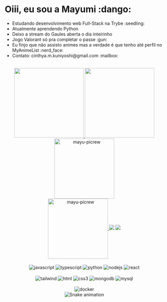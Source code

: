<!---
ref: https://github.com/rafaballerini/rafaballerini
-->
<div>
  <h1>Oiii, eu sou a Mayumi :dango:</h1>
</div>
<div>  
  <ul>
    <li>Estudando desenvolvimento web Full-Stack na Trybe :seedling: </li>
    <li>Atualmente aprendendo Python</li>
    <li>Deixo a stream do Gaules aberta o dia inteirinho</li>
    <li>Jogo Valorant só pra completar o passe :gun: </li>
    <li>Eu finjo que não assisto animes mas a verdade é que tenho até perfil no MyAnimeList :nerd_face:</li>
    <li>Contato: cinthya.m.kuniyoshi@gmail.com :mailbox:</li>
  </ul>
</div>
<br>
<div align="center">
  <a href="https://github.com/mayukuni">
  <img height="220em" src="https://github-readme-stats.vercel.app/api?username=mayukuni&show_icons=true&include_all_commits=true&count_private=true&hide_rank=true&card_width=250&border_radius=8&border_color=ffeed3&icon_color=a8b23f&title_color=dac7ae&bg_color=3f67b2&text_color=ffeed3"/>
  <img height="220em" src="https://github-readme-stats.vercel.app/api/top-langs/?username=mayukuni&card_width=360px&border_radius=8&border_color=ffeed3&icon_color=c576c1&title_color=dac7ae&bg_color=3f67b2&text_color=ffeed3"/>
  <img align="center" alt="mayu-picrew" height="190" src="https://cdn.discordapp.com/attachments/788297155982262293/1044447963201679400/ezgif.com-gif-maker_7.gif">
</div>
<div align="center">
  <img align="center" alt="mayu-picrew" height="190" src="https://cdn.discordapp.com/attachments/788297155982262293/1044447963201679400/ezgif.com-gif-maker_7.gif">
  <a href = "mailto:cinthya.m.kuniyoshi@gmail.com"><img src="https://img.shields.io/badge/-Gmail-%23333?style=for-the-badge&logo=gmail&logoColor=white" target="_blank"></a>
  <a href="https://www.linkedin.com/in/mayumikuniyoshi/" target="_blank"><img src="https://img.shields.io/badge/-LinkedIn-%230077B5?style=for-the-badge&logo=linkedin&logoColor=white" target="_blank"></a>
  <br> <br>
  <img align="center" alt="javascript" src="https://img.shields.io/badge/javascript-%23323330.svg?style=for-the-badge&logo=javascript&logoColor=%23F7DF1E">
  <img align="center" alt="typescript" src="https://img.shields.io/badge/typescript-%23007ACC.svg?style=for-the-badge&logo=typescript&logoColor=white">
  <img align="center" alt="python" src="https://img.shields.io/badge/python-3670A0?style=for-the-badge&logo=python&logoColor=ffdd54">
  <img align="center" alt="nodejs" src="https://img.shields.io/badge/node.js-6DA55F?style=for-the-badge&logo=node.js&logoColor=white">
  <img align="center" alt="react" src="https://img.shields.io/badge/react-%2320232a.svg?style=for-the-badge&logo=react&logoColor=%2361DAFB">
  <br> <br>
  <img align="center" alt="tailwind" src="https://img.shields.io/badge/tailwindcss-%2338B2AC.svg?style=for-the-badge&logo=tailwind-css&logoColor=white">
  <img align="center" alt="html" src="https://img.shields.io/badge/html5-%23E34F26.svg?style=for-the-badge&logo=html5&logoColor=white">
  <img align="center" alt="css3" src="https://img.shields.io/badge/css3-%231572B6.svg?style=for-the-badge&logo=css3&logoColor=white">
  <img align="center" alt="mongodb" src="https://img.shields.io/badge/MongoDB-%234ea94b.svg?style=for-the-badge&logo=mongodb&logoColor=white">
  <img align="center" alt="mysql" src="https://img.shields.io/badge/mysql-%2300f.svg?style=for-the-badge&logo=mysql&logoColor=white">
  <br> <br>
  <img align="center" alt="docker" src="https://img.shields.io/badge/docker-%230db7ed.svg?style=for-the-badge&logo=docker&logoColor=white">
</div>

<div align="center" 
 
  ![Snake animation](https://github.com/mayukuni/mayukuni/blob/output/github-contribution-grid-snake.svg)
 
</div>

